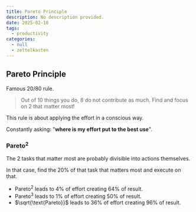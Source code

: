 ```yaml
---
title: Pareto Principle
description: No description provided.
date: 2025-02-18
tags:
  - productivity
categories:
  - null
  - zettelkasten
---
```


## Pareto Principle

Famous 20/80 rule.

> Out of 10 things you do, 8 do not contribute as much. Find and focus on 2 that matter most!

This rule is about applying the effort in a conscious way.

Constantly asking: "**where is my effort put to the best use**".

### $\text{Pareto}^2$

The 2 tasks that matter most are probably divisible into actions themselves. 

In that case, find the 20% of that task that matters most and execute on that.

- $\text{Pareto}^2$ leads to 4% of effort creating 64% of result.
- $\text{Pareto}^3$ leads to 1% of effort creating 50% of result.
- $\sqrt{\text{Pareto}}$ leads to 36% of effort creating 96% of result.
